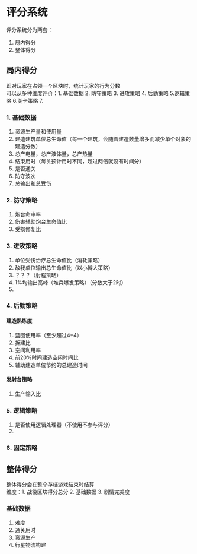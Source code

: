 # 评分系统
评分系统分为两套：  
1. 局内得分
2. 整体得分

## 局内得分
即对玩家在占领一个区块时，统计玩家的行为分数  
可以从多种维度评价：1. 基础数据 2.  防守策略 3. 进攻策略 4. 后勤策略 5.逻辑策略 6.关卡策略 7.   
### 1. 基础数据
1. 资源生产量和使用量
2. 建造建筑单位总生命值（每一个建筑，会随着建造数量增多而减少单个对象的建造分数）  
3. 总产电量，总产液体量，总产热量
4. 结束用时（每关预计用时不同，超过两倍就没有时间分）  
5. 是否通关  
6. 防守波次
7. 总输出和总受伤
### 2. 防守策略
1. 炮台命中率
2. 伤害辅助炮台生命值比
3. 受损修复比
### 3. 进攻策略
1. 单位受伤治疗总生命值比（消耗策略）
2. 敌我单位输出总生命值比（以小博大策略）
3. ？？？（射程策略）
4. 1%均输出高峰（堆兵爆发策略）（分数大于2时）
5. 
### 4. 后勤策略
#### 建造熟练度
1. 蓝图使用率（至少超过4*4）
2. 拆建比
3. 空间利用率
4. 前20%时间建造空闲时间比
5. 辅助建造单位节约的总建造时间  

#### 发射台策略
1. 生产输入比
### 5. 逻辑策略
1. 是否使用逻辑处理器（不使用不参与评分）
2. 
### 6. 固定策略



## 整体得分
整体得分会在整个存档游戏结束时结算  
维度：1. 战役区块得分总分 2. 基础数据 3. 剧情完美度  

### 基础数据
1. 难度
2. 通关用时
3. 资源生产
4. 行星物流构建